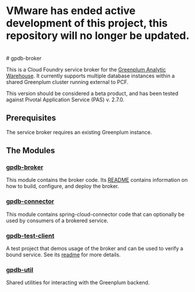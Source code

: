 <h1> VMware has ended active development of this project, this repository will no longer be updated.</h1><br># gpdb-broker

This is a Cloud Foundry service broker for the [Greenplum Analytic
Warehouse](https://pivotal.io/pivotal-greenplum). It currently supports
multiple database instances within a shared Greenplum cluster running external
to PCF.

This version should be considered a beta product, and has been tested against
Pivotal Application Service (PAS) v. 2.7.0.

## Prerequisites
The service broker requires an existing Greenplum instance.

## The Modules

### [gpdb-broker](https://github.com/Pivotal-Field-Engineering/gpdb-broker/tree/master/gpdb-broker)
This module contains the broker code. Its
[README](https://github.com/Pivotal-Field-Engineering/gpdb-broker/tree/master/gpdb-broker/README.md)
contains information on how to build, configure, and deploy the broker.

### [gpdb-connector](https://github.com/Pivotal-Field-Engineering/gpdb-broker/tree/master/gpdb-connector)
This module contains spring-cloud-connector code that can optionally be used by
consumers of a brokered service.

### [gpdb-test-client](https://github.com/Pivotal-Field-Engineering/gpdb-broker/tree/master/gpdb-test-client)
A test project that demos usage of the broker and can be used to verify a bound
service. See its
[readme](https://github.com/parthobardhan/gpdb-broker/blob/master/gpdb-test-client/README.md)
for more details.

### [gpdb-util](https://github.com/Pivotal-Field-Engineering/gpdb-broker/tree/master/gpdb-util)
Shared utilities for interacting with the Greenplum backend.


